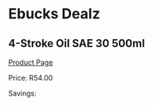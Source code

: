
# Ebucks Dealz
## 4-Stroke Oil SAE 30 500ml
[Product Page](https://www.ebucks.com/web/shop/productSelected.do?prodId=1200605165&catId=370101825)

Price: R54.00

Savings: 


	